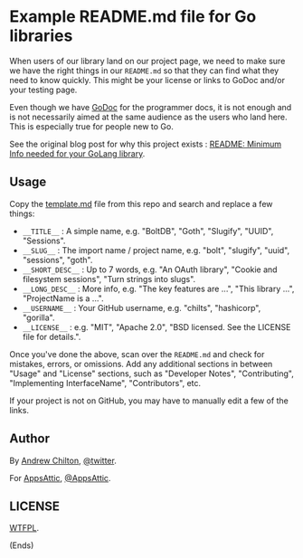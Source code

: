 # Example README.md file for Go libraries

When users of our library land on our project page, we need to make sure we have the right things in our `README.md` so
that they can find what they need to know quickly. This might be your license or links to GoDoc and/or your testing page.

Even though we have [GoDoc](https://godoc.org/) for the programmer docs, it is not enough and is not necessarily aimed
at the same audience as the users who land here. This is especially true for people new to Go.

See the original blog post for why this project exists :
[README: Minimum Info needed for your GoLang library](https://chilts.org/2017/01/10/readme-minimum-info-needed-for-your-golang-library).

## Usage 

Copy the [template.md](https://raw.githubusercontent.com/chilts/go-readme/master/template.md) file from this repo and search and replace a few things:

* `__TITLE__` : A simple name, e.g. "BoltDB", "Goth", "Slugify", "UUID", "Sessions".
* `__SLUG__` : The import name / project name, e.g. "bolt", "slugify", "uuid", "sessions", "goth".
* `__SHORT_DESC__` : Up to 7 words, e.g. "An OAuth library", "Cookie and filesystem sessions", "Turn strings into slugs".
* `__LONG_DESC__` : More info, e.g. "The key features are ...", "This library ...", "ProjectName is a ...".
* `__USERNAME__` : Your GitHub username, e.g. "chilts", "hashicorp", "gorilla".
* `__LICENSE__` : e.g. "MIT", "Apache 2.0", "BSD licensed. See the LICENSE file for details.".

Once you've done the above, scan over the `README.md` and check for mistakes, errors, or omissions. Add any additional
sections in between "Usage" and "License" sections, such as "Developer Notes", "Contributing", "Implementing
InterfaceName", "Contributors", etc.

If your project is not on GitHub, you may have to manually edit a few of the links.

## Author

By [Andrew Chilton](https://chilts.org/), [@twitter](https://twitter.com/andychilton).

For [AppsAttic](https://appsattic.com/), [@AppsAttic](https://twitter.com/AppsAttic).

## LICENSE

[WTFPL](http://www.wtfpl.net/).

(Ends)
